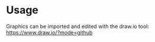 # Usage

Graphics can be imported and edited with the draw.io tool:
https://www.draw.io/?mode=github
